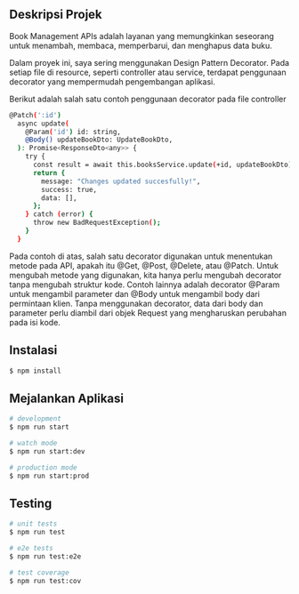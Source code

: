 ## Deskripsi Projek

Book Management APIs adalah layanan yang memungkinkan seseorang untuk menambah, membaca, memperbarui, dan menghapus data buku.

Dalam proyek ini, saya sering menggunakan Design Pattern Decorator. Pada setiap file di resource, seperti controller atau service, terdapat penggunaan decorator yang mempermudah pengembangan aplikasi.

Berikut adalah salah satu contoh penggunaan decorator pada file controller

```bash
@Patch(':id')
  async update(
    @Param('id') id: string,
    @Body() updateBookDto: UpdateBookDto,
  ): Promise<ResponseDto<any>> {
    try {
      const result = await this.booksService.update(+id, updateBookDto);
      return {
        message: "Changes updated succesfully!",
        success: true,
        data: [],
      };
    } catch (error) {
      throw new BadRequestException();
    }
  }
```

Pada contoh di atas, salah satu decorator digunakan untuk menentukan metode pada API, apakah itu @Get, @Post, @Delete, atau @Patch. Untuk mengubah metode yang digunakan, kita hanya perlu mengubah decorator tanpa mengubah struktur kode. Contoh lainnya adalah decorator @Param untuk mengambil parameter dan @Body untuk mengambil body dari permintaan klien. Tanpa menggunakan decorator, data dari body dan parameter perlu diambil dari objek Request yang mengharuskan perubahan pada isi kode.

## Instalasi

```bash
$ npm install
```

## Mejalankan Aplikasi

```bash
# development
$ npm run start

# watch mode
$ npm run start:dev

# production mode
$ npm run start:prod
```

## Testing

```bash
# unit tests
$ npm run test

# e2e tests
$ npm run test:e2e

# test coverage
$ npm run test:cov
```
